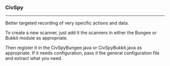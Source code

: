 ### CivSpy
-------------

Better targeted recording of very specific actions and data.



To create a new scanner, just add it the scanners in either the Bungee or Bukkit module as appropriate.

Then register it in the CivSpyBungee.java or CivSpyBukkit.java as appropriate. If it needs configuration, pass it
the general configuration file and extract what you need.
